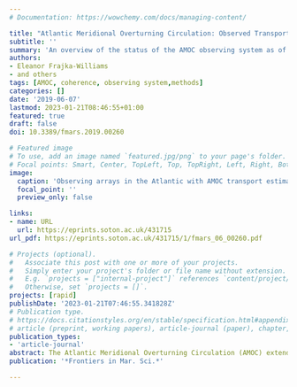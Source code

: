```yaml
---
# Documentation: https://wowchemy.com/docs/managing-content/

title: "Atlantic Meridional Overturning Circulation: Observed Transport and Variability"
subtitle: ''
summary: 'An overview of the status of the AMOC observing system as of 2019, including arrays in the North and South Atlantic, methodology summary and prognosis for the future.'
authors:
- Eleanor Frajka-Williams
- and others
tags: [AMOC, coherence, observing system,methods]
categories: []
date: '2019-06-07'
lastmod: 2023-01-21T08:46:55+01:00
featured: true
draft: false
doi: 10.3389/fmars.2019.00260

# Featured image
# To use, add an image named `featured.jpg/png` to your page's folder.
# Focal points: Smart, Center, TopLeft, Top, TopRight, Left, Right, BottomLeft, Bottom, BottomRight.
image:
  caption: 'Observing arrays in the Atlantic with AMOC transport estimates from OSNAP (green, from 2014), NOAC 47◦N (black dashed, still to be produced), RAPID 26◦N (red, from 2004), MOVE 16◦N (magenta, from 2000), TSAA 11◦S (black dashed, still to be produced), and SAMBA 34.5◦S (blue, from 2009).'
  focal_point: ''
  preview_only: false

links:
- name: URL
  url: https://eprints.soton.ac.uk/431715
url_pdf: https://eprints.soton.ac.uk/431715/1/fmars_06_00260.pdf

# Projects (optional).
#   Associate this post with one or more of your projects.
#   Simply enter your project's folder or file name without extension.
#   E.g. `projects = ["internal-project"]` references `content/project/deep-learning/index.md`.
#   Otherwise, set `projects = []`.
projects: [rapid]
publishDate: '2023-01-21T07:46:55.341828Z'
# Publication type.
# https://docs.citationstyles.org/en/stable/specification.html#appendix-iii-types
# article (preprint, working papers), article-journal (paper), chapter, dataset, document (catch all), motion_picture (video), post (post on online forum), post-weblog (post on blog), report (technical report, with container-title for chapter within larger report), software, thesis, citation-key (bibtex key) or citation-label (Ferr78, formatted as output label), doi, event-title (name of event), event-place (geographic location), keyword, language (e.g., en or de), license (copyright information), note (descriptive note), publisher, title, t
publication_types:
- 'article-journal'
abstract: The Atlantic Meridional Overturning Circulation (AMOC) extends from the Southern Ocean to the northern North Atlantic, transporting heat northwards throughout the South and North Atlantic, and sinking carbon and nutrients into the deep ocean. Climate models indicate that changes to the AMOC both herald and drive climate shifts. Intensive trans-basin AMOC observational systems have been put in place to continuously monitor meridional volume transport variability, and in some cases, heat, freshwater and carbon transport. These observational programs have been used to diagnose the magnitude and origins of transport variability, and to investigate impacts of variability on essential climate variables such as sea surface temperature, ocean heat content and coastal sea level. AMOC observing approaches vary between the different systems, ranging from trans-basin arrays (OSNAP, RAPID 26°N, 11°S, SAMBA 34.5°S) to arrays concentrating on western boundaries (e.g., RAPID WAVE, MOVE 16°N). In this paper, we outline the different approaches (aims, strengths and limitations) and summarize the key results to date. We also discuss alternate approaches for capturing AMOC variability including direct estimates (e.g., using sea level, bottom pressure, and hydrography from autonomous profiling floats), indirect estimates applying budgetary approaches, state estimates or ocean reanalyses, and proxies. Based on the existing observations and their results, and the potential of new observational and formal synthesis approaches, we make suggestions as to how to evaluate a comprehensive, future-proof observational network of the AMOC to deepen our understanding of the AMOC and its role in global climate.
publication: '*Frontiers in Mar. Sci.*'

---
```

